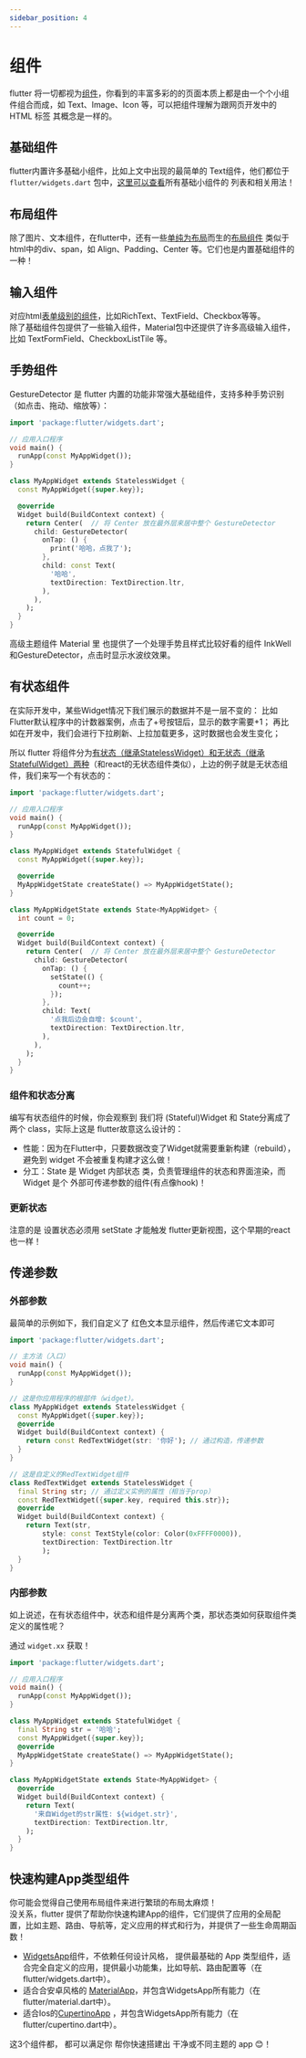 ```yaml
---
sidebar_position: 4
---
```


# 组件
flutter 将一切都视为[组件](https://docs.flutter.dev/get-started/fundamentals/widgets)，你看到的丰富多彩的的页面本质上都是由一个个小组件组合而成，如 Text、Image、Icon 等，可以把组件理解为跟网页开发中的 HTML 标签  其概念是一样的。

## 基础组件
flutter内置许多基础小组件，比如上文中出现的最简单的 Text组件，他们都位于 `flutter/widgets.dart` 包中，[这里可以查看](https://api.flutter.dev/flutter/widgets/widgets-library.html)所有基础小组件的 列表和相关用法！


## 布局组件
除了图片、文本组件，在flutter中，还有一些[单纯为布局](https://docs.flutter.dev/get-started/fundamentals/layout)而生的[布局组件](https://docs.flutter.dev/ui/widgets/layout) 类似于html中的div、span，如 Align、Padding、Center 等。它们也是内置基础组件的一种！


## 输入组件
对应html[表单级别的组件](https://docs.flutter.dev/get-started/fundamentals/user-input)，比如RichText、TextField、Checkbox等等。    
除了基础组件包提供了一些输入组件，Material包中还提供了许多高级输入组件，比如 TextFormField、CheckboxListTile 等。

## 手势组件
GestureDetector 是 flutter 内置的功能非常强大基础组件，支持多种手势识别（如点击、拖动、缩放等）：
```dart
import 'package:flutter/widgets.dart';

// 应用入口程序
void main() {
  runApp(const MyAppWidget());
}

class MyAppWidget extends StatelessWidget {
  const MyAppWidget({super.key});

  @override
  Widget build(BuildContext context) {
    return Center(  // 将 Center 放在最外层来居中整个 GestureDetector
      child: GestureDetector(
        onTap: () {
          print('哈哈，点我了');
        },
        child: const Text(
          '哈哈',
          textDirection: TextDirection.ltr,
        ),
      ),
    );
  }
}
```  

高级主题组件 Material 里 也提供了一个处理手势且样式比较好看的组件 InkWell和GestureDetector，点击时显示水波纹效果。

## 有状态组件
在实际开发中，某些Widget情况下我们展示的数据并不是一层不变的：
比如Flutter默认程序中的计数器案例，点击了+号按钮后，显示的数字需要+1；
再比如在开发中，我们会进行下拉刷新、上拉加载更多，这时数据也会发生变化；


所以 flutter 将组件分为[有状态（继承StatelessWidget）和无状态（继承StatefulWidget）两种](https://docs.flutter.dev/get-started/fundamentals/widgets#widget-state)（和react的无状态组件类似），上边的例子就是无状态组件，我们来写一个有状态的：

```dart
import 'package:flutter/widgets.dart';

// 应用入口程序
void main() {
  runApp(const MyAppWidget());
}

class MyAppWidget extends StatefulWidget {
  const MyAppWidget({super.key});

  @override
  MyAppWidgetState createState() => MyAppWidgetState();
}

class MyAppWidgetState extends State<MyAppWidget> {
  int count = 0;

  @override
  Widget build(BuildContext context) {
    return Center(  // 将 Center 放在最外层来居中整个 GestureDetector
      child: GestureDetector(
        onTap: () {
          setState(() {
            count++;
          });
        },
        child: Text(
          '点我后边会自增: $count',
          textDirection: TextDirection.ltr,
        ),
      ),
    );
  }
}
```


### 组件和状态分离
编写有状态组件的时候，你会观察到 我们将 (Stateful)Widget 和 State分离成了两个 class，实际上这是 flutter故意这么设计的：     
* 性能：因为在Flutter中，只要数据改变了Widget就需要重新构建（rebuild），避免到 widget 不会被重复构建才这么做！
* 分工：State 是 Widget 内部状态 类，负责管理组件的状态和界面渲染，而 Widget 是个 外部可传递参数的组件(有点像hook)！

### 更新状态
注意的是 设置状态必须用 setState 才能触发 flutter更新视图，这个早期的react也一样！

<!-- 它的构造函数接受外部传入的 color 等参数（State可以通过 widget.buttonColor 可以直接获取 StatefulWidget的属性）[这种结构能够使得组件更加灵活和可复用](https://chatgpt.com/c/6766c6e2-804c-8012-8e30-d54924b9526a)。 -->

## 传递参数
### 外部参数
最简单的示例如下，我们自定义了 红色文本显示组件，然后传递它文本即可
```dart
import 'package:flutter/widgets.dart';

// 主方法（入口）
void main() {
  runApp(const MyAppWidget());
}

// 这是你应用程序的根部件（widget）。
class MyAppWidget extends StatelessWidget {
  const MyAppWidget({super.key});
  @override
  Widget build(BuildContext context) {
    return const RedTextWidget(str: '你好'); // 通过构造，传递参数
  }
}

// 这是自定义的RedTextWidget组件
class RedTextWidget extends StatelessWidget {
  final String str; // 通过定义实例的属性（相当于prop）
  const RedTextWidget({super.key, required this.str});
  @override
  Widget build(BuildContext context) {
    return Text(str, 
        style: const TextStyle(color: Color(0xFFFF0000)), 
        textDirection: TextDirection.ltr 
        );
  }
}
```


### 内部参数
如上说述，在有状态组件中，状态和组件是分离两个类，那状态类如何获取组件类定义的属性呢？

通过 `widget.xx` 获取！
```dart
import 'package:flutter/widgets.dart';

// 应用入口程序
void main() {
  runApp(const MyAppWidget());
}

class MyAppWidget extends StatefulWidget {
  final String str = '哈哈';
  const MyAppWidget({super.key});
  @override
  MyAppWidgetState createState() => MyAppWidgetState();
}

class MyAppWidgetState extends State<MyAppWidget> {
  @override
  Widget build(BuildContext context) {
    return Text(
      '来自Widget的str属性: ${widget.str}',
      textDirection: TextDirection.ltr,
    );
  }
}
```

## 快速构建App类型组件
你可能会觉得自己使用布局组件来进行繁琐的布局太麻烦！      
没关系，flutter 提供了帮助你快速构建App的组件，它们提供了应用的全局配置，比如主题、路由、导航等，定义应用的样式和行为，并提供了一些生命周期函数！

* [WidgetsApp](https://api.flutter.dev/flutter/widgets/WidgetsApp-class.html)组件，不依赖任何设计风格， 提供最基础的 App 类型组件，适合完全自定义的应用，提供最小功能集，比如导航、路由配置等（在flutter/widgets.dart中）。
* 适合合安卓风格的 [MaterialApp](https://docs.flutter.dev/ui/layout#material-apps)，并包含WidgetsApp所有能力（在flutter/material.dart中）。
* 适合Ios的[CupertinoApp](https://docs.flutter.dev/ui/layout#cupertino-apps) ，并包含WidgetsApp所有能力（在flutter/cupertino.dart中）。

这3个组件都， 都可以满足你 帮你快速搭建出 干净或不同主题的 app 😊！
